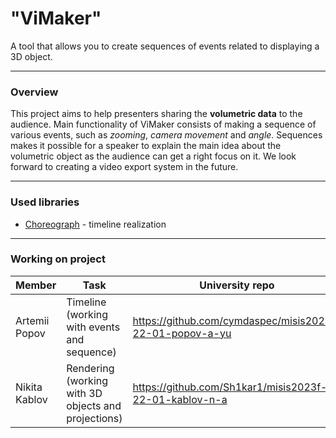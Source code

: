 # "ViMaker"

A tool that allows you to create sequences of events related to displaying a 3D object.

---

### Overview


This project aims to help presenters sharing the **volumetric data** to the audience. Main functionality of ViMaker consists of making a sequence of various events, such as *zooming*, *camera movement* and *angle*. 
Sequences makes it possible for a speaker to explain the main idea about the volumetric object as the audience can get a right focus on it. We look forward to creating a video export system in the future. 

---

### Used libraries

- [Choreograph](https://github.com/sansumbrella/Choreograph) - timeline realization 

---

### Working on project

| Member        | Task                                                | University repo                                          |
|---------------|-----------------------------------------------------|----------------------------------------------------------|
| Artemii Popov | Timeline (working with events and sequence)         | https://github.com/cymdaspec/misis2023f-22-01-popov-a-yu |
| Nikita Kablov | Rendering (working with 3D objects and projections) | https://github.com/Sh1kar1/misis2023f-22-01-kablov-n-a   |
